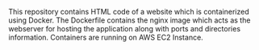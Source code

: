 This repository contains HTML code of a website which is containerized using Docker. 
The Dockerfile contains the nginx image which acts as the webserver for hosting the application along with ports and directories information.
Containers are running on AWS EC2 Instance.

